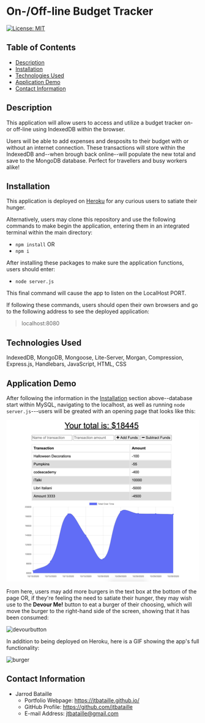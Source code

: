 # On-/Off-line Budget Tracker
[![License: MIT](https://img.shields.io/badge/License-MIT-yellow.svg)](https://opensource.org/licenses/MIT)

## Table of Contents
* [Description](#description)
* [Installation](#installation)
* [Technologies Used](#technologies-used)
* [Application Demo](#application-demo)
* [Contact Information](#contact-information)

## Description
This application will allow users to access and utilize a budget tracker on- or off-line using IndexedDB within the browser.

Users will be able to add expenses and desposits to their budget with or without an internet connection. These transactions will store within the IndexedDB and--when brough back online--will populate the new total and save to the MongoDB database. Perfect for travellers and busy workers alike!

## Installation
This application is deployed on [Heroku](#) for any curious users to satiate their hunger.

Alternatively, users may clone this repository and use the following commands to make begin the application, entering them in an integrated terminal within the main directory:

* ```npm install```
OR
* ```npm i```

After installing these packages to make sure the application functions, users should enter:

* ```node server.js```

This final command will cause the app to listen on the LocalHost PORT.

If following these commands, users should open their own browsers and go to the following address to see the deployed application:

> localhost:8080

## Technologies Used
IndexedDB, MongoDB, Mongoose, Lite-Server, Morgan, Compression, Express.js, Handlebars, JavaScript, HTML, CSS

## Application Demo
After following the information in the [Installation](#installation) section above--database start within MySQL, navigating to the localhost, as well as running ```node server.js```---users will be greated with an opening page that looks like this:

![startpage](public/assets/img/startpage.png)


From here, users may add more burgers in the text box at the bottom of the page OR, if they're feeling the need to satiate their hunger, they may wish use to the **Devour Me!** button to eat a burger of their choosing, which will move the burger to the right-hand side of the screen, showing that it has been consumed:

![devourbutton](public/assets/img/devourbutton.png)

In addition to being deployed on Heroku, here is a GIF showing the app's full functionality:

![burger](public/assets/gif/fullApp.gif)

## Contact Information
* Jarrod Bataille
  * Portfolio Webpage: https://jtbataille.github.io/
  * GitHub Profile: https://github.com/jtbataille
  * E-mail Address: jtbataille@gmail.com